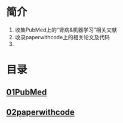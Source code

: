 # 简介
1. 收集PubMed上的“肾病&机器学习”相关文献
2. 收录paperwithcode上的相关论文及代码
3. 


# 目录

## [01PubMed](04文献阅读\05肾病\01PubMed/)

## [02paperwithcode]()

















